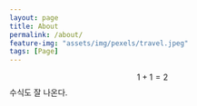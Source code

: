 ```yaml
---
layout: page
title: About
permalink: /about/
feature-img: "assets/img/pexels/travel.jpeg"
tags: [Page]
---
```


$$ 1+1=2 $$ 수식도 잘 나온다.